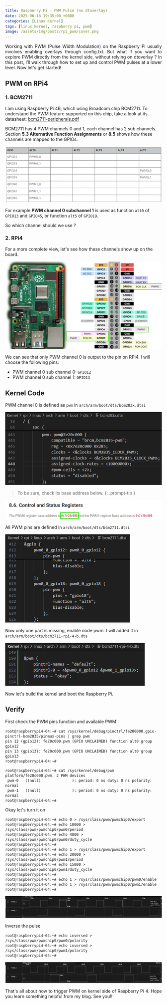 ```yaml
---
title: Raspberry Pi - PWM Pulse (no dtoverlay)
date: 2025-06-18 19:35:00 +0800
categories: [Linux Kernel]
tags: [linux kernel, raspberry pi, pwm]
image: /assets/img/posts/rpi_pwm/cover.png
---
```

<div style="text-align: justify">
Working with PWM (Pulse Width Modulation) on the Raspberry Pi usually involves enabling overlays through config.txt. But what if you want to explore PWM directly from the kernel side, without relying on dtoverlay ? In this post, I’ll walk through how to set up and control PWM pulses at a lower level. Now let's get started!
</div>

## PWM on RPi4

### 1. BCM2711

I am using Raspberry Pi 4B, which using Broadcom chip BCM2711. To understand the PWM feature supported on this chip, take a look at its datasheet: [bcm2711-peripherals.pdf](https://datasheets.raspberrypi.com/bcm2711/bcm2711-peripherals.pdf)

BCM2711 has 4 PWM channels 0 and 1, each channel has 2 sub channels. Section **5.3 Alternative Function Assignments** or **8.5** shows how these channels are mapped to the GPIOs.

![](/assets/img/posts/rpi_pwm/function.png)

For example **PWM channel 0 subchannel 1** is used as function `alt0` of `GPIO13` and `GPIO45`, or function `alt5` of `GPIO19`.

So which channel should we use ?

### 2. RPi4

For a more complete view, let's see how these channels show up on the board.

![](/assets/img/posts/rpi_pwm/hardware.png)

We can see that only PWM channel 0 is output to the pin on RPi4. I will choose the following pins:
* PWM channel 0 sub channel 0: `GPIO12`
* PWM channel 0 sub channel 1: `GPIO13`

## Kernel Code

PWM channel 0 is defined as `pwm` in `arch/arm/boot/dts/bcm283x.dtsi`

![](/assets/img/posts/rpi_pwm/bcm283x.png)

<!-- markdownlint-capture -->
<!-- markdownlint-disable -->
> To be sure, check its base address below.
{: .prompt-tip }
<!-- markdownlint-restore -->

![](/assets/img/posts/rpi_pwm/address.png)

All PWM pins are defined in `arch/arm/boot/dts/bcm2711.dtsi`

![](/assets/img/posts/rpi_pwm/pin.png)

Now only one part is missing, enable node pwm. I will added it in `arch/arm/boot/dts/bcm2711-rpi-4-b.dts`

![](/assets/img/posts/rpi_pwm/enable.png)

Now let's build the kernel and boot the Raspberry Pi.

## Verify

First check the PWM pins function and available PWM
```
root@raspberrypi4-64:~# cat /sys/kernel/debug/pinctrl/fe200000.gpio-pinctrl-bcm2835/pinmux-pins | grep pwm
pin 12 (gpio12): fe20c000.pwm (GPIO UNCLAIMED) function alt0 group gpio12
pin 13 (gpio13): fe20c000.pwm (GPIO UNCLAIMED) function alt0 group gpio13
root@raspberrypi4-64:~#
```
```
root@raspberrypi4-64:~# cat /sys/kernel/debug/pwm
platform/fe20c000.pwm, 2 PWM devices
 pwm-0   ((null)              ): period: 0 ns duty: 0 ns polarity: normal
 pwm-1   ((null)              ): period: 0 ns duty: 0 ns polarity: normal
root@raspberrypi4-64:~#
```

Okay let's turn it on
```
root@raspberrypi4-64:~# echo 0 > /sys/class/pwm/pwmchip0/export
root@raspberrypi4-64:~# echo 10000 > /sys/class/pwm/pwmchip0/pwm0/period
root@raspberrypi4-64:~# echo 4000 > /sys/class/pwm/pwmchip0/pwm0/duty_cycle
root@raspberrypi4-64:~#
root@raspberrypi4-64:~# echo 1 > /sys/class/pwm/pwmchip0/export
root@raspberrypi4-64:~# echo 20000 > /sys/class/pwm/pwmchip0/pwm1/period
root@raspberrypi4-64:~# echo 15000 > /sys/class/pwm/pwmchip0/pwm1/duty_cycle
root@raspberrypi4-64:~#
root@raspberrypi4-64:~# echo 1 > /sys/class/pwm/pwmchip0/pwm0/enable
root@raspberrypi4-64:~# echo 1 > /sys/class/pwm/pwmchip0/pwm1/enable
root@raspberrypi4-64:~#
```
![](/assets/img/posts/rpi_pwm/pulse.png)

Inverse the pulse

```
root@raspberrypi4-64:~# echo inversed > /sys/class/pwm/pwmchip0/pwm0/polarity
root@raspberrypi4-64:~# echo inversed > /sys/class/pwm/pwmchip0/pwm1/polarity
root@raspberrypi4-64:~#
```

![](/assets/img/posts/rpi_pwm/pulse_inversed.png)

<div style="text-align: justify">
That's all about how to trigger PWM on kernel side of Raspberry Pi 4. Hope you learn something helpful from my blog. See you!!
</div>
